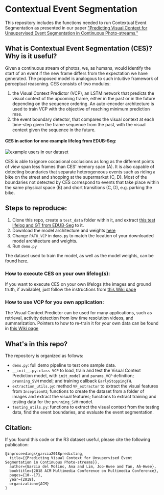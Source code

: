 # Contextual Event Segmentation

This repository includes the functions needed to run Contextual Event Segmentation as presented in our paper ["Predicting Visual Context for Unsupervised Event Segmentation in Continuous Photo-streams."](https://garciadelmolino.github.io/ces.html)

## What is Contextual Event Segmentation (CES)? Why is it useful?
Given a continuous stream of photos, we, as humans, would identify the start of an event if the new frame differs from the expectation we have generated. The proposed model is analogous to such intuitive framework of perceptual reasoning. CES consists of two modules:

1. the Visual Context Predictor (VCP), an LSTM network that predicts the visual context of the upcoming frame, either in the past or in the future depending on the sequence ordering. An auto-encoder architecture is used to train VCP with the objective of reaching minimum prediction mse.
2. the event boundary detector, that compares the visual context at each time-step given the frame sequence from the past, with the visual context given the sequence in the future.

#### CES in action for one example lifelog from EDUB-Seg:
![example users in our dataset](https://garciadelmolino.github.io/files/CES-qualitative.png)

CES is able to ignore occasional occlusions as long as the different points of view span less frames than CES’ memory span (A). It is also capable of detecting boundaries that separate heterogeneous events such as riding a bike on the street and shopping at the supermarket (C, D). Most of the boundaries not detected by CES correspond to events that take place within the same physical space (B) and short transitions (C, D), e.g. parking the bike.


## Steps to reproduce:
1. Clone this repo, create a `test_data` folder within it, and extract [this test lifelog and GT from EDUB-Seg](https://drive.google.com/open?id=1vBDdLR1IUXOSMB2p1gUlxpB5bJVW0fvE) to it.
2. Download the model architecture and weights [here](https://data.mendeley.com/datasets/ktps5my69g/draft?a=8e91b5ba-f316-4818-a625-e0ab08d4c5ea)
3. Change `PATH_VCP` in `demo.py` to match the location of your downloaded model architecture and weights.
4. Run `demo.py`

The dataset used to train the model, as well as the model weights, can be found [here](https://data.mendeley.com/datasets/ktps5my69g/draft?a=8e91b5ba-f316-4818-a625-e0ab08d4c5ea).


### How to execute CES on your own lifelog(s):
If you want to execute CES on your own lifelogs (the images and ground truth, if available), just follow the instructions from [this Wiki page](https://github.com/GarciaDelMolino/CES/wiki/How-to-execute-CES-on-your-own-lifelog(s))

### How to use VCP for you own application:
The Visual Context Predictor can be used for many applications, such as retrieval, activity detection from low time resolution videos, and summarization. Pointers to how to re-train it for your own data can be found in [this Wiki page](https://github.com/GarciaDelMolino/CES/wiki/How-to-use-VCP-for-you-own-application)



## What's in this repo?

The repository is organized as follows:

- `demo.py`: full demo pipeline to test one sample data.
- `__init__.py`: `class VCP` to load, train and test the Visual Context Prediction model, with `init_model` and `params_VCP` definition; `prunning_SVM` model; and training callback `EarlyStoppingTH`.
- `extraction_utils.py`: method `VF_extractor` to extract the visual features from `InceptionV3`; functions to create the dataset from a folder of images and extract the visual features;  functions to extract training and testing data for the `prunning_SVM` model.
- `testing_utils.py`: functions to extract the visual context from the testing data, find the event boundaries, and evaluate the event segmentation.


## Citation:
If you found this code or the R3 dataset useful, please cite the following publication:

    @inproceedings{garcia2018predicting,
      title={{Predicting Visual Context for Unsupervised Event Segmentation in Continuous Photo-streams}},
      author={Garcia del Molino, Ana and Lim, Joo-Hwee and Tan, Ah-Hwee},
      booktitle={2018 ACM Multimedia Conference on Multimedia Conference},
      pages={10--17},
      year={2018},
      organization={ACM}
    }
